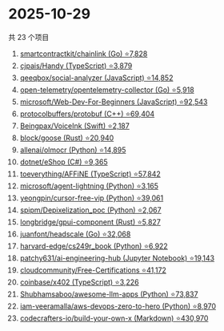 # 2025-10-29

共 23 个项目

<!-- BEGIN GITHUB -->
<!-- 最后更新时间 2025-10-29 21:25:40 +0800 -->
1. [smartcontractkit/chainlink (Go) ⭐7,828](https://github.com/smartcontractkit/chainlink)
1. [cjpais/Handy (TypeScript) ⭐3,879](https://github.com/cjpais/Handy)
1. [qeeqbox/social-analyzer (JavaScript) ⭐14,852](https://github.com/qeeqbox/social-analyzer)
1. [open-telemetry/opentelemetry-collector (Go) ⭐5,918](https://github.com/open-telemetry/opentelemetry-collector)
1. [microsoft/Web-Dev-For-Beginners (JavaScript) ⭐92,543](https://github.com/microsoft/Web-Dev-For-Beginners)
1. [protocolbuffers/protobuf (C++) ⭐69,404](https://github.com/protocolbuffers/protobuf)
1. [Beingpax/VoiceInk (Swift) ⭐2,187](https://github.com/Beingpax/VoiceInk)
1. [block/goose (Rust) ⭐20,940](https://github.com/block/goose)
1. [allenai/olmocr (Python) ⭐14,895](https://github.com/allenai/olmocr)
1. [dotnet/eShop (C#) ⭐9,365](https://github.com/dotnet/eShop)
1. [toeverything/AFFiNE (TypeScript) ⭐57,842](https://github.com/toeverything/AFFiNE)
1. [microsoft/agent-lightning (Python) ⭐3,165](https://github.com/microsoft/agent-lightning)
1. [yeongpin/cursor-free-vip (Python) ⭐39,061](https://github.com/yeongpin/cursor-free-vip)
1. [spipm/Depixelization_poc (Python) ⭐2,067](https://github.com/spipm/Depixelization_poc)
1. [longbridge/gpui-component (Rust) ⭐5,827](https://github.com/longbridge/gpui-component)
1. [juanfont/headscale (Go) ⭐32,068](https://github.com/juanfont/headscale)
1. [harvard-edge/cs249r_book (Python) ⭐6,922](https://github.com/harvard-edge/cs249r_book)
1. [patchy631/ai-engineering-hub (Jupyter Notebook) ⭐19,143](https://github.com/patchy631/ai-engineering-hub)
1. [cloudcommunity/Free-Certifications ⭐41,172](https://github.com/cloudcommunity/Free-Certifications)
1. [coinbase/x402 (TypeScript) ⭐3,226](https://github.com/coinbase/x402)
1. [Shubhamsaboo/awesome-llm-apps (Python) ⭐73,837](https://github.com/Shubhamsaboo/awesome-llm-apps)
1. [iam-veeramalla/aws-devops-zero-to-hero (Python) ⭐8,970](https://github.com/iam-veeramalla/aws-devops-zero-to-hero)
1. [codecrafters-io/build-your-own-x (Markdown) ⭐430,970](https://github.com/codecrafters-io/build-your-own-x)
<!-- END GITHUB -->